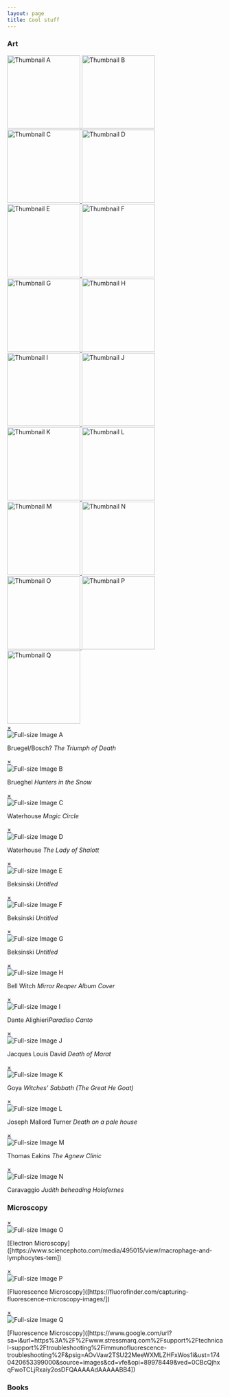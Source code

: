 ```yaml
---
layout: page
title: Cool stuff
---
```

### Art
<!-- Container -->
<div class="thumbnail-container">
  <a href="#popupA">
    <img src="/thumbnail/Brueghel-the-triumph-of-death.jpg" alt="Thumbnail A" height="170">
  </a>
  <a href="#popupB">
    <img src="/images/Brueghel_hunters_in_the_snow.jpg" alt="Thumbnail B" height="170">
  </a>
  <a href="#popupC">
    <img src="/images/john_waterhouse_magic_circle.jpg" alt="Thumbnail C" height="170">
  </a>
  <a href="#popupD">
    <img src="/images/john_waterhouse_lady_of_shalott.jpg" alt="Thumbnail D" height="170">
  </a>
  <a href="#popupE">
    <img src="/images/Beksinski_1.jpeg" alt="Thumbnail E" height="170">
  </a>
  <a href="#popupF">
    <img src="/images/Beksinski_2.jpg" alt="Thumbnail F" height="170">
  </a>
  <a href="#popupG">
    <img src="/images/Beksinski_3.jpg" alt="Thumbnail G" height="170">
  </a>
  <a href="#popupH">
    <img src="/images/BellWitch_Mirror_Reaper.jpg" alt="Thumbnail H" height="170">
  </a>
  <a href="#popupI">
    <img src="/images/Dante_Alighieri_Paradiso_Canto.jpg" alt="Thumbnail I" height="170">
  </a>
  <a href="#popupJ">
    <img src="/images/Death-of-Marat-Jacques-Louis-David.jpg" alt="Thumbnail J" height="170">
  </a>
  <a href="#popupK">
    <img src="/images/Francisco_de_Goya_y_Lucientes_Witches_Sabbath_The_Great_He_Goat).jpg" alt="Thumbnail K" height="170">
  </a>
  <a href="#popupL">
    <img src="/images/Joseph_Mallord_William_Turner_-_Death_on_a_pale_horse.jpg" alt="Thumbnail L" height="170">
  </a>
  <a href="#popupM">
    <img src="/images/The_agnew_clinic_thomas_eakins.jpeg" alt="Thumbnail M" height="170">
  </a>
  <a href="#popupN">
    <img src="/images/caravaggio-judith-beheading-holofernes.jpg" alt="Thumbnail N" height="170">
  </a>
  <a href="#popupO">
    <img src="/images/Macrophage_and_lymphocytes_EM.jpg" alt="Thumbnail O" height="170">
  </a>
  <a href="#popupP">
    <img src="/images/FM_1.png" alt="Thumbnail P" height="170">
  </a>
  <a href="#popupQ">
    <img src="/images/FM_2_Human-Fibroblast.png" alt="Thumbnail Q" height="170">
  </a>
</div>

<!-- Images -->
<div id="popupA" class="overlay">
  <a class="close" href="#">×</a>
  <div class="popup-content">
    <img src="/images/The_Triumph_of_Death_by_Pieter_Bruegel_the_Elder.jpg" alt="Full-size Image A">
    <p class="popup-text">Bruegel/Bosch? <em>The Triumph of Death</em></p>
  </div>
</div>

<div id="popupB" class="overlay">
  <a class="close" href="#">×</a>
  <div class="popup-content">
    <img src="/images/Brueghel_hunters_in_the_snow.jpg" alt="Full-size Image B">
    <p class="popup-text">Brueghel <em>Hunters in the Snow</em></p>
  </div>
</div>

<div id="popupC" class="overlay">
  <a class="close" href="#">×</a>
  <div class="popup-content">
  <img src="/images/john_waterhouse_magic_circle.jpg" alt="Full-size Image C">
    <p class="popup-text">Waterhouse <em>Magic Circle</em> </p>
  </div>
</div>

<div id="popupD" class="overlay">
  <a class="close" href="#">×</a>
  <div class="popup-content">
  <img src="/images/john_waterhouse_lady_of_shalott.jpg" alt="Full-size Image D">
     <p class="popup-text"> Waterhouse <em>The Lady of Shalott</em> </p>
  </div>
</div>

<div id="popupE" class="overlay">
  <a class="close" href="#">×</a>
  <div class="popup-content">
  <img src="/images/Beksinski_1.jpeg" alt="Full-size Image E">
     <p class="popup-text"> Beksinski <em>Untitled </em> </p>
  </div>
</div>

<div id="popupF" class="overlay">
  <a class="close" href="#">×</a>
  <div class="popup-content">
  <img src="/images/Beksinski_2.jpg" alt="Full-size Image F">
     <p class="popup-text"> Beksinski <em>Untitled</em> </p>
  </div>
</div>

<div id="popupG" class="overlay">
  <a class="close" href="#">×</a>
  <div class="popup-content">
  <img src="/images/Beksinski_3.jpg" alt="Full-size Image G">
     <p class="popup-text"> Beksinski <em>Untitled</em> </p>
  </div>
</div>

<div id="popupH" class="overlay">
  <a class="close" href="#">×</a>
  <div class="popup-content">
  <img src="/images/BellWitch_Mirror_Reaper.jpg" alt="Full-size Image H">
     <p class="popup-text"> Bell Witch <em>Mirror Reaper Album Cover</em> </p>
  </div>
</div>

<div id="popupI" class="overlay">
  <a class="close" href="#">×</a>
  <div class="popup-content">
  <img src="/images/Dante_Alighieri_Paradiso_Canto.jpg" alt="Full-size Image I">
     <p class="popup-text">Dante Alighieri<em>Paradiso Canto</em> </p>
  </div>
</div>

<div id="popupJ" class="overlay">
  <a class="close" href="#">×</a>
  <div class="popup-content">
  <img src="/images/Death-of-Marat-Jacques-Louis-David.jpg" alt="Full-size Image J">
     <p class="popup-text"> Jacques Louis David <em>Death of Marat</em> </p>
  </div>
</div>

<div id="popupK" class="overlay">
  <a class="close" href="#">×</a>
  <div class="popup-content">
  <img src="/images/Francisco_de_Goya_y_Lucientes_Witches_Sabbath_The_Great_He_Goat).jpg" alt="Full-size Image K">
     <p class="popup-text"> Goya <em>Witches' Sabbath (The Great He Goat)</em> </p>
  </div>
</div>

<div id="popupL" class="overlay">
  <a class="close" href="#">×</a>
  <div class="popup-content">
  <img src="/images/Joseph_Mallord_William_Turner_-_Death_on_a_pale_horse.jpg" alt="Full-size Image L">
     <p class="popup-text"> Joseph Mallord Turner <em>Death on a pale house</em> </p>
  </div>
</div>

<div id="popupM" class="overlay">
  <a class="close" href="#">×</a>
  <div class="popup-content">
  <img src="/images/The_agnew_clinic_thomas_eakins.jpeg" alt="Full-size Image M">
     <p class="popup-text"> Thomas Eakins <em>The Agnew Clinic</em> </p>
  </div>
</div>

<div id="popupN" class="overlay">
  <a class="close" href="#">×</a>
  <div class="popup-content">
  <img src="/images/caravaggio-judith-beheading-holofernes.jpg" alt="Full-size Image N">
     <p class="popup-text"> Caravaggio <em>Judith beheading Holofernes</em> </p>
  </div>
</div>

### Microscopy
<div id="popupO" class="overlay">
  <a class="close" href="#">×</a>
  <div class="popup-content">
  <img src="/images/Macrophage_and_lymphocytes_EM.jpg" alt="Full-size Image O">
     <p class="popup-text"> [Electron Microscopy]([https://www.sciencephoto.com/media/495015/view/macrophage-and-lymphocytes-tem]) </p>
  </div>
</div>

<div id="popupP" class="overlay">
  <a class="close" href="#">×</a>
  <div class="popup-content">
  <img src="/images/FM_1.png" alt="Full-size Image P">
     <p class="popup-text"> [Fluorescence Microscopy]([https://fluorofinder.com/capturing-fluorescence-microscopy-images/]) </p>
  </div>
</div>

<div id="popupQ" class="overlay">
  <a class="close" href="#">×</a>
  <div class="popup-content">
  <img src="/images/FM_2_Human-Fibroblast.png" alt="Full-size Image Q">
     <p class="popup-text"> [Fluorescence Microscopy]([https://www.google.com/url?sa=i&url=https%3A%2F%2Fwww.stressmarq.com%2Fsupport%2Ftechnical-support%2Ftroubleshooting%2Fimmunofluorescence-troubleshooting%2F&psig=AOvVaw2TSU22MeeWXMLZHFxWos1i&ust=1740420653399000&source=images&cd=vfe&opi=89978449&ved=0CBcQjhxqFwoTCLjRxaiy2osDFQAAAAAdAAAAABB4]) </p>
  </div>
</div>


### Books


<br>
<br>
<br>





